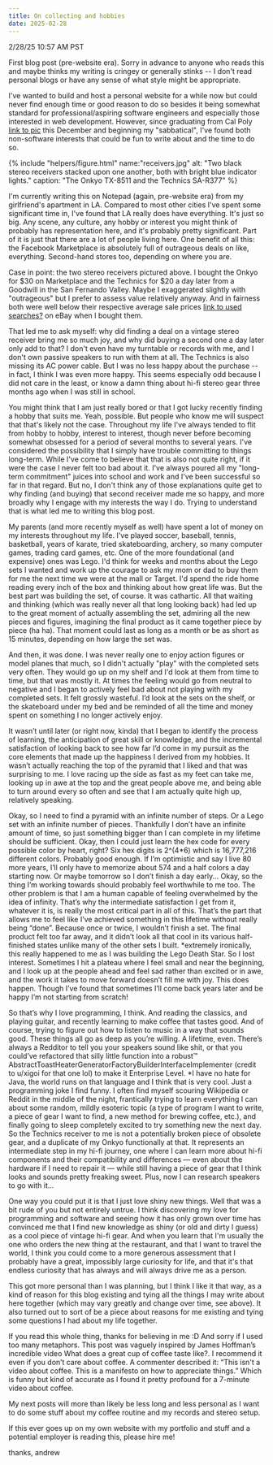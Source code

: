 ```yaml
---
title: On collecting and hobbies
date: 2025-02-28
---
```


2/28/25
10:57 AM PST

First blog post (pre-website era). Sorry in advance to anyone who reads this and maybe thinks my writing is cringey or generally stinks -- I don't read personal blogs or have any sense of what style might be appropriate.

I've wanted to build and host a personal website for a while now but could never find enough time or good reason to do so besides it being somewhat standard for professional/aspiring software engineers and especially those interested in web development. However, since graduating from Cal Poly [link to pic]() this December and beginning my "sabbatical", I've found both non-software interests that could be fun to write about and the time to do so.

{% include "helpers/figure.html" name:"receivers.jpg" alt: "Two black stereo receivers stacked upon one another, both with bright blue indicator lights." caption: "The Onkyo TX-8511 and the Technics SA-R377" %}

I'm currently writing this on Notepad (again, pre-website era) from my girlfriend's apartment in LA. Compared to most other cities I've spent some significant time in, I've found that LA really does have everything. It's just so big. Any scene, any culture, any hobby or interest you might think of probably has representation here, and it's probably pretty significant. Part of it is just that there are a lot of people living here. One benefit of all this: the Facebook Marketplace is absolutely full of outrageous deals on like, everything. Second-hand stores too, depending on where you are.

Case in point: the two stereo receivers pictured above. I bought the Onkyo for $30 on Marketplace and the Technics for $20 a day later from a Goodwill in the San Fernando Valley. Maybe I exaggerated slightly with "outrageous" but I prefer to assess value relatively anyway. And in fairness both were well below their respective average sale prices [link to used searches?]() on eBay when I bought them.

That led me to ask myself: why did finding a deal on a vintage stereo receiver bring me so much joy, and why did buying a second one a day later only add to that? I don't even have my turntable or records with me, and I don't own passive speakers to run with them at all. The Technics is also missing its AC power cable. But I was no less happy about the purchase -- in fact, I think I was even more happy. This seems especially odd because I did not care in the least, or know a damn thing about hi-fi stereo gear three months ago when I was still in school.

You might think that I am just really bored or that I got lucky recently finding a hobby that suits me. Yeah, possible. But people who know me will suspect that that's likely not the case. Throughout my life I've always tended to flit from hobby to hobby, interest to interest, though never before becoming somewhat obsessed for a period of several months to several years. I've considered the possibility that I simply have trouble committing to things long-term. While I've come to believe that that is also not quite right, if it were the case I never felt too bad about it. I've always poured all my "long-term commitment" juices into school and work and I've been successful so far in that regard. But no, I don't think any of those explanations quite get to why finding (and buying) that second receiver made me so happy, and more broadly why I engage with my interests the way I do. Trying to understand that is what led me to writing this blog post.

My parents (and more recently myself as well) have spent a lot of money on my interests throughout my life. I've played soccer, baseball, tennis, basketball, years of karate, tried skateboarding, archery, so many computer games, trading card games, etc. One of the more foundational (and expensive) ones was Lego. I'd think for weeks and months about the Lego sets I wanted and work up the courage to ask my mom or dad to buy them for me the next time we were at the mall or Target. I'd spend the ride home reading every inch of the box and thinking about how great life was. But the best part was building the set, of course. It was cathartic. All that waiting and thinking (which was really never all that long looking back) had led up to the great moment of actually assembling the set, admiring all the new pieces and figures, imagining the final product as it came together piece by piece (ha ha). That moment could last as long as a month or be as short as 15 minutes, depending on how large the set was.

And then, it was done. I was never really one to enjoy action figures or model planes that much, so I didn't actually "play" with the completed sets very often. They would go up on my shelf and I'd look at them from time to time, but that was mostly it. At times the feeling would go from neutral to negative and I began to actively feel bad about not playing with my completed sets. It felt grossly wasteful. I’d look at the sets on the shelf, or the skateboard under my bed and be reminded of all the time and money spent on something I no longer actively enjoy.

It wasn’t until later (or right now, kinda) that I began to identify the process of learning, the anticipation of great skill or knowledge, and the incremental satisfaction of looking back to see how far I’d come in my pursuit as the core elements that made up the happiness I derived from my hobbies. It wasn’t actually reaching the top of the pyramid that I liked and that was surprising to me. I love racing up the side as fast as my feet can take me, looking up in awe at the top and the great people above me, and being able to turn around every so often and see that I am actually quite high up, relatively speaking.

Okay, so I need to find a pyramid with an infinite number of steps. Or a Lego set with an infinite number of pieces. Thankfully I don’t have an infinite amount of time, so just something bigger than I can complete in my lifetime should be sufficient. Okay, then I could just learn the hex code for every possible color by heart, right? Six hex digits is 2^(4*6) which is 16,777,216 different colors. Probably good enough. If I’m optimistic and say I live 80 more years, I’ll only have to memorize about 574 and a half colors a day starting now. Or maybe tomorrow so I don’t finish a day early... Okay, so the thing I’m working towards should probably feel worthwhile to me too. The other problem is that I am a human capable of feeling overwhelmed by the idea of infinity. That’s why the intermediate satisfaction I get from it, whatever it is, is really the most critical part in all of this. That’s the part that allows me to feel like I’ve achieved something in this lifetime without really being “done”. Because once or twice, I wouldn’t finish a set. The final product felt too far away, and it didn’t look all that cool in its various half-finished states unlike many of the other sets I built. *extremely ironically, this really happened to me as I was building the Lego Death Star. So I lost interest. Sometimes I hit a plateau where I feel small and near the beginning, and I look up at the people ahead and feel sad rather than excited or in awe, and the work it takes to move forward doesn’t fill me with joy. This does happen. Though I’ve found that sometimes I’ll come back years later and be happy I’m not starting from scratch!

So that’s why I love programming, I think. And reading the classics, and playing guitar, and recently learning to make coffee that tastes good. And of course, trying to figure out how to listen to music in a way that sounds good. These things all go as deep as you’re willing. A lifetime, even. There’s always a Redditor to tell you your speakers sound like shit, or that you could’ve refactored that silly little function into a robust™ AbstractToastHeaterGeneratorFactoryBuilderInterfaceImplementer (credit to u/xigoi for that one lol) to make it Enterprise Level. \*I have no hate for Java, the world runs on that language and I think that is very cool. Just a programming joke I find funny. I often find myself scouring Wikipedia or Reddit in the middle of the night, frantically trying to learn everything I can about some random, mildly esoteric topic (a type of program I want to write, a piece of gear I want to find, a new method for brewing coffee, etc.), and finally going to sleep completely excited to try something new the next day. So the Technics receiver to me is not a potentially broken piece of obsolete gear, and a duplicate of my Onkyo functionally at that. It represents an intermediate step in my hi-fi journey, one where I can learn more about hi-fi components and their compatibility and differences — even about the hardware if I need to repair it — while still having a piece of gear that I think looks and sounds pretty freaking sweet. Plus, now I can research speakers to go with it…

One way you could put it is that I just love shiny new things. Well that was a bit rude of you but not entirely untrue. I think discovering my love for programming and software and seeing how it has only grown over time has convinced me that I find new knowledge as shiny (or old and dirty I guess) as a cool piece of vintage hi-fi gear. And when you learn that I'm usually the one who orders the new thing at the restaurant, and that I want to travel the world, I think you could come to a more generous assessment that I probably have a great, impossibly large curiosity for life, and that it's that endless curiosity that has always and will always drive me as a person.

This got more personal than I was planning, but I think I like it that way, as a kind of reason for this blog existing and tying all the things I may write about here together (which may vary greatly and change over time, see above). It also turned out to sort of be a piece about reasons for me existing and tying some questions I had about my life together.

If you read this whole thing, thanks for believing in me :D And sorry if I used too many metaphors. This post was vaguely inspired by James Hoffman’s incredible video What does a great cup of coffee taste like?. I recommend it even if you don’t care about coffee. A commenter described it: “This isn't a video about coffee. This is a manifesto on how to appreciate things.” Which is funny but kind of accurate as I found it pretty profound for a 7-minute video about coffee.

My next posts will more than likely be less long and less personal as I want to do some stuff about my coffee routine and my records and stereo setup.

If this ever goes up on my own website with my portfolio and stuff and a potential employer is reading this, please hire me!

thanks,
andrew
